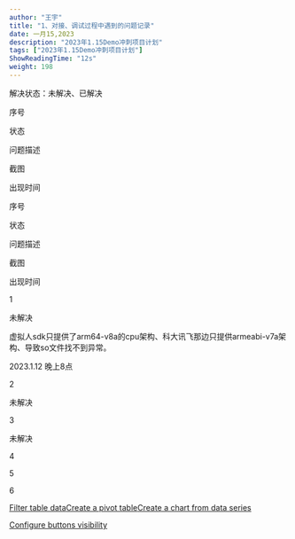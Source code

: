 ```yaml
---
author: "王宇"
title: "1、对接、调试过程中遇到的问题记录"
date: 一月15,2023
description: "2023年1.15Demo冲刺项目计划"
tags: ["2023年1.15Demo冲刺项目计划"]
ShowReadingTime: "12s"
weight: 198
---
```

解决状态：未解决、已解决

序号

状态

问题描述

截图

出现时间

序号

状态

问题描述

截图

出现时间

1

未解决

虚拟人sdk只提供了arm64-v8a的cpu架构、科大讯飞那边只提供armeabi-v7a架构、导致so文件找不到异常。

  

2023.1.12 晚上8点

2

未解决

  

  

  

3

未解决

  

  

  

4

  

  

  

  

5

  

  

  

  

6

  

  

  

  

[Filter table data](#)[Create a pivot table](#)[Create a chart from data series](#)

[Configure buttons visibility](/users/tfac-settings.action)